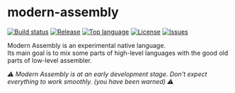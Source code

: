 # modern-assembly
[![Build status](https://github.com/BoettcherDasOriginal/modern-assembly/workflows/rust-build/badge.svg)](#)
[![Release](https://img.shields.io/github/v/release/BoettcherDasOriginal/modern-assembly)](https://github.com/BoettcherDasOriginal/modern-assembly/releases/latest)
[![Top language](https://img.shields.io/github/languages/top/BoettcherDasOriginal/modern-assembly)](https://github.com/BoettcherDasOriginal/modern-assembly/search?l=C%23)
[![License](https://img.shields.io/github/license/BoettcherDasOriginal/modern-assembly)](https://github.com/BoettcherDasOriginal/modern-assembly/blob/main/LICENSE)
[![Issues](https://img.shields.io/github/issues/BoettcherDasOriginal/modern-assembly)](https://github.com/BoettcherDasOriginal/modern-assembly/issues)

Modern Assembly is an experimental native language.<br>
Its main goal is to mix some parts of high-level languages with the good old parts of low-level assembler.

<em>⚠ Modern Assembly is at an early development stage. Don't expect everything to work smoothly. (you have been warned) ⚠

